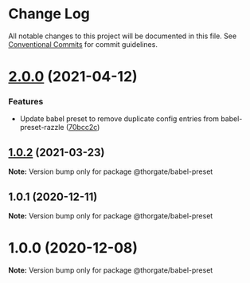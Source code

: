 # Change Log

All notable changes to this project will be documented in this file.
See [Conventional Commits](https://conventionalcommits.org) for commit guidelines.

# [2.0.0](https://github.com/thorgate/javascript/compare/@thorgate/babel-preset@1.0.2...@thorgate/babel-preset@2.0.0) (2021-04-12)


### Features

* Update babel preset to remove duplicate config entries from babel-preset-razzle ([70bcc2c](https://github.com/thorgate/javascript/commit/70bcc2ca44bc52c6e985b1597e262cdf0555352e))





## [1.0.2](https://github.com/thorgate/javascript/compare/@thorgate/babel-preset@1.0.1...@thorgate/babel-preset@1.0.2) (2021-03-23)

**Note:** Version bump only for package @thorgate/babel-preset





## 1.0.1 (2020-12-11)

**Note:** Version bump only for package @thorgate/babel-preset





# 1.0.0 (2020-12-08)

**Note:** Version bump only for package @thorgate/babel-preset

